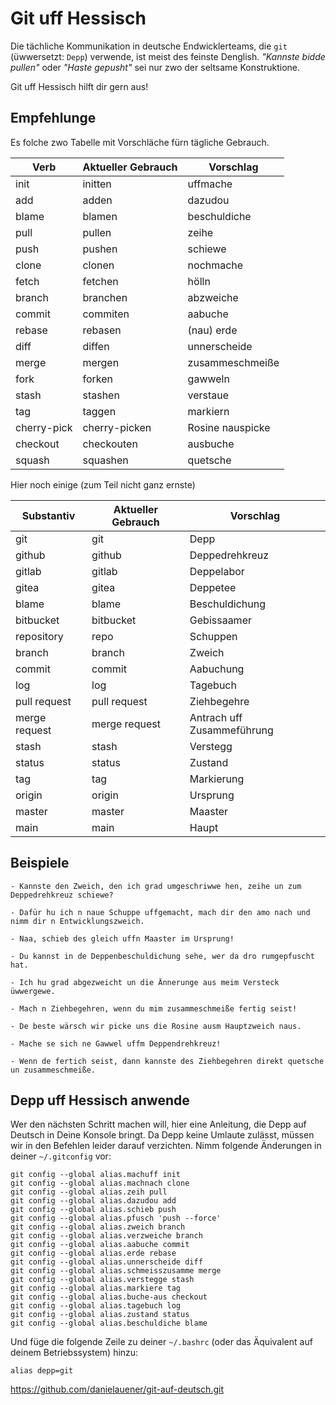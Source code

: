 # Git uff Hessisch

Die tächliche Kommunikation in deutsche Endwicklerteams, die `git`
(üwwersetzt: `Depp`) verwende, ist meist des feinste Denglish.
_"Kannste bidde pullen"_ oder _"Haste gepusht"_ sei nur zwo
der seltsame Konstruktione.

Git uff Hessisch hilft dir gern aus!

## Empfehlunge

Es folche zwo Tabelle mit Vorschläche fürn tägliche Gebrauch.

| Verb        | Aktueller Gebrauch | Vorschlag             |
|-------------|--------------------|-----------------------|
| init        | initten            | uffmache              |
| add         | adden              | dazudou               |
| blame       | blamen             | beschuldiche          |
| pull        | pullen             | zeihe                 |
| push        | pushen             | schiewe               |
| clone       | clonen             | nochmache             |
| fetch       | fetchen            | hölln                 |
| branch      | branchen           | abzweiche             |
| commit      | commiten           | aabuche               |
| rebase      | rebasen            | (nau) erde            |
| diff        | diffen             | unnerscheide          |
| merge       | mergen             | zusammeschmeiße       |
| fork        | forken             | gawweln               |
| stash       | stashen            | verstaue              |
| tag         | taggen             | markiern              |
| cherry-pick | cherry-picken      | Rosine nauspicke      |
| checkout    | checkouten         | ausbuche              |
| squash      | squashen           | quetsche              |

Hier noch einige (zum Teil nicht ganz ernste)

| Substantiv    | Aktueller Gebrauch | Vorschlag                  |
|---------------|--------------------|----------------------------|
| git           | git                | Depp                       |
| github        | github             | Deppedrehkreuz             |
| gitlab        | gitlab             | Deppelabor                 |
| gitea         | gitea              | Deppetee                   |
| blame         | blame              | Beschuldichung             |
| bitbucket     | bitbucket          | Gebissaamer                |
| repository    | repo               | Schuppen                   |
| branch        | branch             | Zweich                     |
| commit        | commit             | Aabuchung                  |
| log           | log                | Tagebuch                   |
| pull request  | pull request       | Ziehbegehre                |
| merge request | merge request      | Antrach uff Zusammeführung |
| stash         | stash              | Verstegg                   |
| status        | status             | Zustand                    |
| tag           | tag                | Markierung                 |
| origin        | origin             | Ursprung                   |
| master        | master             | Maaster                    |
| main          | main               | Haupt                      |

## Beispiele

    - Kannste den Zweich, den ich grad umgeschriwwe hen, zeihe un zum Deppedrehkreuz schiewe?

    - Dafür hu ich n naue Schuppe uffgemacht, mach dir den amo nach und nimm dir n Entwicklungszweich.

    - Naa, schieb des gleich uffn Maaster im Ursprung!
    
    - Du kannst in de Deppenbeschuldichung sehe, wer da dro rumgepfuscht hat.

    - Ich hu grad abgezweicht un die Ännerunge aus meim Versteck üwwergewe.

    - Mach n Ziehbegehren, wenn du mim zusammeschmeiße fertig seist!

    - De beste wärsch wir picke uns die Rosine ausm Hauptzweich naus.

    - Mache se sich ne Gawwel uffm Deppendrehkreuz!
    
    - Wenn de fertich seist, dann kannste des Ziehbegehren direkt quetsche un zusammeschmeiße.

## Depp uff Hessisch anwende

Wer den nächsten Schritt machen will, hier eine Anleitung, die Depp auf Deutsch in Deine Konsole bringt. Da Depp keine Umlaute zulässt, müssen wir in den Befehlen leider darauf verzichten. Nimm folgende Änderungen in deiner `~/.gitconfig` vor:

    git config --global alias.machuff init
    git config --global alias.machnach clone
    git config --global alias.zeih pull
    git config --global alias.dazudou add
    git config --global alias.schieb push
    git config --global alias.pfusch 'push --force'
    git config --global alias.zweich branch
    git config --global alias.verzweiche branch
    git config --global alias.aabuche commit
    git config --global alias.erde rebase
    git config --global alias.unnerscheide diff
    git config --global alias.schmeisszusamme merge
    git config --global alias.verstegge stash
    git config --global alias.markiere tag
    git config --global alias.buche-aus checkout
    git config --global alias.tagebuch log
    git config --global alias.zustand status
    git config --global alias.beschuldiche blame

Und füge die folgende Zeile zu deiner `~/.bashrc` (oder das Äquivalent auf deinem Betriebssystem) hinzu:

    alias depp=git
https://github.com/danielauener/git-auf-deutsch.git
